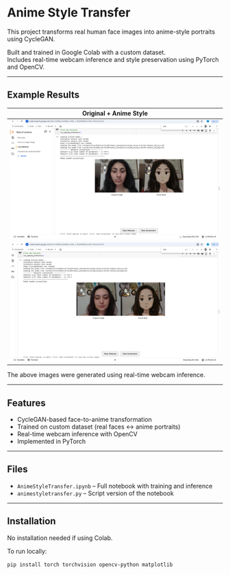 # Anime Style Transfer

This project transforms real human face images into anime-style portraits using CycleGAN.

Built and trained in Google Colab with a custom dataset.  
Includes real-time webcam inference and style preservation using PyTorch and OpenCV.

---

## Example Results

| Original + Anime Style |
|------------------------|
| ![Anime Style Hodaya](ScreenshotAnimeHodaya.png) |
| ![Anime Style Me](ScreenshotAnimeMe.png) |

The above images were generated using real-time webcam inference.

---

## Features

- CycleGAN-based face-to-anime transformation  
- Trained on custom dataset (real faces ↔ anime portraits)  
- Real-time webcam inference with OpenCV  
- Implemented in PyTorch  

---

## Files

- `AnimeStyleTransfer.ipynb` – Full notebook with training and inference  
- `animestyletransfer.py` – Script version of the notebook  

---

## Installation

No installation needed if using Colab.

To run locally:
```bash
pip install torch torchvision opencv-python matplotlib
